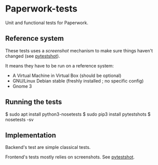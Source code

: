 # Paperwork-tests

Unit and functional tests for Paperwork.


## Reference system

These tests uses a *screenshot* mechanism to make sure things haven't
changed (see [pytestshot](https://github.com/jflesch/pytestshot#readme)).

It means they have to be run on a reference system:
* A Virtual Machine in Virtual Box (should be optional)
* GNU/Linux Debian stable (freshly installed ; no specific config)
* Gnome 3


## Running the tests

$ sudo apt install python3-nosetests
$ sudo pip3 install pytestshots
$ nosetests -sv


## Implementation

Backend's test are simple classical tests.

Frontend's tests mostly relies on screenshots. See
[pytestshot](https://github.com/jflesch/pytestshot#readme).
